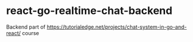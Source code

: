 # react-go-realtime-chat-backend
Backend part of https://tutorialedge.net/projects/chat-system-in-go-and-react/ course
